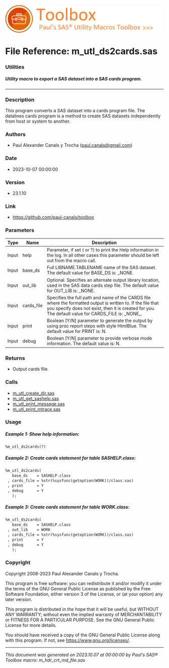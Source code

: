 ![../../misc/images/doc_banner.png](../../misc/images/doc_banner.png)
# 
# File Reference: m_utl_ds2cards.sas

### Utilities

##### Utility macro to export a SAS dataset into a SAS cards program.

***

### Description
This program converts a SAS dataset into a cards program file. The datalines cards program is a method to create SAS datasets independently from host or system to another.



### Authors
* Paul Alexander Canals y Trocha (paul.canals@gmail.com)

### Date
* 2023-10-07 00:00:00

### Version
* 23.1.10

### Link
* https://github.com/paul-canals/toolbox

### Parameters
| Type | Name | Description |
| ---- | ---- | ----------- |
| Input | help | Parameter, if set ( or ?) to print the Help information in the log. In all other cases this parameter should be left out from the macro call. |
| Input | base_ds | Full LIBNAME.TABLENAME name of the SAS dataset. The default value for BASE_DS is: _NONE. |
| Input | out_lib | Optional. Specifies an alternate output library location, used in the SAS data cards step file. The default value for OUT_LIB is: _NONE. |
| Input | cards_file | Specifies the full path and name of the CARDS file where the formatted output is written to. If the file that you specify does not exist, then it is created for you. The default value for CARDS_FILE is: \_NONE\_. |
| Input | print | Boolean [Y/N] parameter to generate the output by using proc report steps with style HtmlBlue. The default value for PRINT is: N. |
| Input | debug | Boolean [Y/N] parameter to provide verbose mode information. The default value is: N. |

### Returns
* Output cards file.

### Calls
* [m_utl_create_dir.sas](m_utl_create_dir.md)
* [m_utl_get_sashelp.sas](m_utl_get_sashelp.md)
* [m_utl_print_message.sas](m_utl_print_message.md)
* [m_utl_print_mtrace.sas](m_utl_print_mtrace.md)

### Usage

##### Example 1: Show help information:
```sas
%m_utl_ds2cards(?)
```

##### Example 2: Create cards statement for table SASHELP.class:
```sas
%m_utl_ds2cards(
   base_ds    = SASHELP.class
 , cards_file = %str(%sysfunc(getoption(WORK))/class.sas)
 , print      = Y
 , debug      = Y
   );
```

##### Example 3: Create cards statement for table WORK.class:
```sas
%m_utl_ds2cards(
   base_ds    = SASHELP.class
 , out_lib    = WORK
 , cards_file = %str(%sysfunc(getoption(WORK))/class.sas)
 , print      = Y
 , debug      = Y
   );
```

### Copyright
Copyright 2008-2023 Paul Alexander Canals y Trocha. 
 
This program is free software: you can redistribute it and/or modify 
it under the terms of the GNU General Public License as published by 
the Free Software Foundation, either version 3 of the License, or 
(at your option) any later version. 
 
This program is distributed in the hope that it will be useful, 
but WITHOUT ANY WARRANTY; without even the implied warranty of 
MERCHANTABILITY or FITNESS FOR A PARTICULAR PURPOSE. See the 
GNU General Public License for more details. 
 
You should have received a copy of the GNU General Public License 
along with this program. If not, see <https://www.gnu.org/licenses/>. 


***
*This document was generated on 2023.10.07 at 00:00:00 by Paul's SAS&reg; Toolbox macro: m_hdr_crt_md_file.sas*
